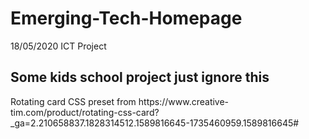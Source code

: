 # Emerging-Tech-Homepage

18/05/2020 ICT Project

<h2>Some kids school project just ignore this</h2>
Rotating card CSS preset from https://www.creative-tim.com/product/rotating-css-card?_ga=2.210658837.1828314512.1589816645-1735460959.1589816645#
